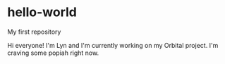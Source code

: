 # hello-world
My first repository

Hi everyone!
I'm Lyn and I'm currently working on my Orbital project. I'm craving some popiah right now.
